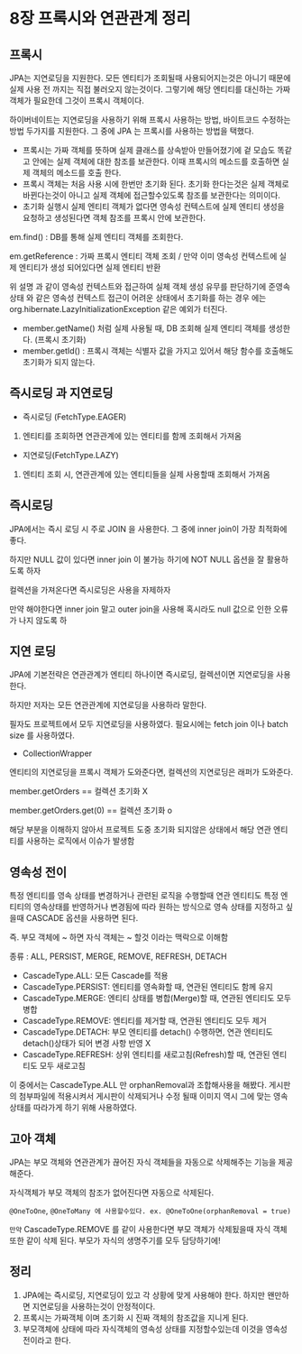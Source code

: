 # 8장 프록시와 연관관계 정리

## 프록시

JPA는 지연로딩을 지원한다. 모든 엔티티가 조회될때 사용되어지는것은 아니기 때문에 실제 사용 전 까지는 직접 불러오지 않는것이다. 그렇기에 해당 엔티티를 대신하는 가짜 객체가 필요한데 그것이 프록시 객체이다.

하이버네이트는 지연로딩을 사용하기 위해 프록시 사용하는 방법, 바이트코드 수정하는 방법 두가지를 지원한다. 그 중에 JPA 는 프록시를 사용하는 방법을 택했다.

* 프록시는 가짜 객체를 뜻하며 실제 클래스를 상속받아 만들어졌기에 겉 모습도 똑같고 안에는 실제 객체에 대한 참조를 보관한다. 이때 프록시의 메소드를 호출하면 실제 객체의 메소드를 호출 한다.
* 프록시 객체는 처음 사용 시에 한번만 초기화 된다. 초기화 한다는것은 실제 객체로 바뀐다는것이 아니고 실제 객체에 접근할수있도록 참조를 보관한다는 의미이다.
* 초기화 실행시 실제 엔티티 객체가 없다면 영속성 컨텍스트에 실제 엔티티 생성을 요청하고 생성된다면 객체 참조를 프록시 안에 보관한다.

em.find() : DB를 통해 실제 엔티티 객체를 조회한다.

em.getReference  : 가짜 프록시 엔티티 객체 조회 / 만약 이미 영속성 컨텍스트에 실제 엔티티가 생성 되어있다면 실제 엔티티 반환

위 설명 과 같이 영속성 컨텍스트와 접근하여 실체 객체 생성 유무를 판단하기에 준영속 상태 와 같은 영속성 컨텍스트 접근이 어려운 상태에서 초기화를 하는 경우 에는 org.hibernate.LazyInitializationException 같은 예외가 터진다.

* member.getName() 처럼 실제 사용될 때, DB 조회해 실제 엔티티 객체를 생성한다. (프록시 초기화)
* member.getId() : 프록시 객체는 식별자 값을 가지고 있어서 해당 함수를 호출해도 초기화가 되지 않는다.

## 즉시로딩 과 지연로딩

* 즉시로딩 (FetchType.EAGER)

1. 엔티티를 조회하면 연관관계에 있는 엔티티를 함께 조회해서 가져옴

* 지연로딩(FetchType.LAZY)

1. 엔티티 조회 시, 연관관계에 있는 엔티티들을 실제 사용할때 조회해서 가져옴&#x20;

## 즉시로딩

JPA에서는 즉시 로딩 시 주로 JOIN 을 사용한다. 그 중에 inner join이 가장 최적화에 좋다.

하지만 NULL 값이 있다면  inner join 이 불가능 하기에 NOT NULL 옵션을 잘 활용하도록 하자

컬렉션을 가져온다면 즉시로딩은 사용을 자제하자

만약 해야한다면 inner join 말고 outer join을 사용해 혹시라도 null 값으로 인한 오류가 나지 않도록 하



## 지연 로딩

JPA에 기본전략은 연관관계가 엔티티 하나이면 즉시로딩, 컬렉션이면 지연로딩을 사용한다.

하지만 저자는 모든 연관관계에 지연로딩을 사용하라 말한다.&#x20;

필자도 프로젝트에서 모두 지연로딩을 사용하였다. 필요시에는 fetch join 이나 batch size 를 사용하였다.

* CollectionWrapper

엔티티의 지연로딩을 프록시 객체가 도와준다면, 컬렉션의 지연로딩은 래퍼가 도와준다.

member.getOrders == 컬렉션 초기화 X

member.getOrders.get(0) == 컬렉션 초기화 o

해당 부분을 이해하지 않아서 프로젝트 도중 초기화 되지않은 상태에서 해당 연관 엔티티를 사용하는 로직에서 이슈가 발생함



## 영속성 전이

특정 엔티티를 영속 상태를 변경하거나 관련된 로직을 수행할때 연관 엔티티도 특정 엔티티의 영속상태를 반영하거나 변경됨에 따라 원하는 방식으로 영속 상태를 지정하고 싶을때 CASCADE 옵션을 사용하면 된다.

즉. 부모 객체에 \~ 하면 자식 객체는 \~ 할것 이라는 맥락으로 이해함

종류 : ALL, PERSIST, MERGE, REMOVE, REFRESH, DETACH



* CascadeType.ALL: 모든 Cascade를 적용
* CascadeType.PERSIST: 엔티티를 영속화할 때, 연관된 엔티티도 함께 유지
* CascadeType.MERGE: 엔티티 상태를 병합(Merge)할 때, 연관된 엔티티도 모두 병합
* CascadeType.REMOVE: 엔티티를 제거할 때, 연관된 엔티티도 모두 제거
* CascadeType.DETACH: 부모 엔티티를 detach() 수행하면, 연관 엔티티도 detach()상태가 되어 변경 사항 반영 X
* CascadeType.REFRESH: 상위 엔티티를 새로고침(Refresh)할 때, 연관된 엔티티도 모두 새로고침

&#x20;이 중에서는 CascadeType.ALL 만 orphanRemoval과 조합해사용을 해봤다. 게시판의 첨부파일에 적용시켜서 게시판이 삭제되거나 수정 될때 이미지 역시 그에 맞는 영속 상태를 따라가게 하기 위해 사용하였다.

## 고아 객체

JPA는 부모 객체와 연관관계가 끊어진 자식 객체들을 자동으로 삭제해주는 기능을 제공해준다.

자식객체가 부모 객체의 참조가 없어진다면 자동으로 삭제된다.



`@OneToOne`, `@OneToMany 에 사용할수있다. ex. @OneToOne(orphanRemoval = true)`

`만약` CascadeType.REMOVE 를 같이 사용한다면 부모 객체가 삭제됬을때 자식 객체또한 같이 삭제 된다. 부모가 자식의 생명주기를 모두 담당하기에!

## 정리

1. JPA에는 즉시로딩, 지연로딩이 있고 각 상황에 맞게 사용해야 한다. 하지만 왠만하면 지연로딩을 사용하는것이 안정적이다.
2. 프록시는 가짜객체 이며 초기화 시 진짜 객체의 참조값을 지니게 된다.
3. 부모객체에 상태에 따라 자식객체의 영속성 상태를 지정할수있는데 이것을 영속성 전이라고 한다.





